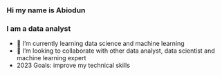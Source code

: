 ### Hi my name is Abiodun

### **I am a data analyst**

- 🌱 I’m currently learning data science and machine learning
- 👯 I’m looking to collaborate with other data analyst, data scientist and machine learning expert
- 2023 Goals: improve my technical skills 

<!--
**AbiodunAnalyst/AbiodunAnalyst** is a ✨ _special_ ✨ repository because its `README.md` (this file) appears on your GitHub profile.

Here are some ideas to get you started:

- 🔭 I’m currently working on ...
- 🌱 I’m currently learning ...
- 👯 I’m looking to collaborate on ...
- 🤔 I’m looking for help with ...
- 💬 Ask me about ...
- 📫 How to reach me: ...
- 😄 Pronouns: ...
- ⚡ Fun fact: ...
-->
